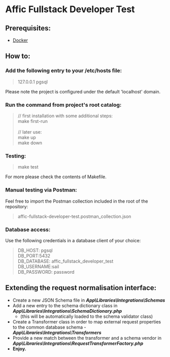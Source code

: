 # Affic Fullstack Developer Test

## Prerequisites:
* [Docker](https://docs.docker.com/get-docker/)

## How to:

### Add the following entry to your /etc/hosts file:

> 127.0.0.1 pgsql

Please note the project is configured under the default 'localhost' domain.

### Run the command from project's root catalog:

> // first installation with some additional steps: \
> make first-run \
> \
> // later use: \
> make up \
> make down

### Testing:

> make test

For more please check the contents of Makefile.

### Manual testing via Postman:

Feel free to import the Postman collection included in the root of the repository:

> affic-fullstack-developer-test.postman_collection.json

### Database access:

Use the following credentials in a database client of your choice:

> DB_HOST: pgsql \
> DB_PORT:5432 \
> DB_DATABASE: affic_fullstack_developer_test \
> DB_USERNAME:sail \
> DB_PASSWORD: password

## Extending the request normalisation interface:

- Create a new JSON Schema file in **_App\Libraries\Integrations\Schemas_** 
- Add a new entry to the schema dictionary class in **_App\Libraries\Integrations\SchemaDictionary.php_**
  - (this will be automatically loaded to the schema validator class)
- Create a Transformer class in order to map external request properties to the common database schema - **_App\Libraries\Integrations\Transformers_**
- Provide a new match between the transformer and a schema vendor in **_App\Libraries\Integrations\RequestTransformerFactory.php_**
- **Enjoy.**
